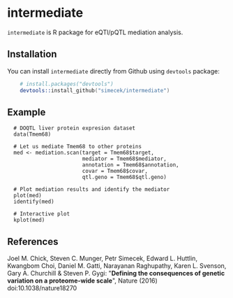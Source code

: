 # intermediate

`intermediate` is R package for eQTl/pQTL mediation analysis.

## Installation

You can install `intermediate` directly from Github using `devtools` package:

```S
    # install.packages("devtools")
    devtools::install_github("simecek/intermediate")
```

## Example

```
  # DOQTL liver protein expresion dataset
  data(Tmem68)
  
  # Let us mediate Tmem68 to other proteins
  med <- mediation.scan(target = Tmem68$target,
                        mediator = Tmem68$mediator,
                        annotation = Tmem68$annotation,
                        covar = Tmem68$covar,
                        qtl.geno = Tmem68$qtl.geno)
                        
  # Plot mediation results and identify the mediator                      
  plot(med)                        
  identify(med)
  
  # Interactive plot
  kplot(med)
```


## References

Joel M. Chick,	Steven C. Munger,	Petr Simecek,	Edward L. Huttlin,	Kwangbom Choi,	Daniel M. Gatti,	Narayanan Raghupathy,	Karen L. Svenson,	Gary A. Churchill	& Steven P. Gygi: "**Defining the consequences of genetic variation on a proteome-wide scale**", Nature (2016) doi:10.1038/nature18270




